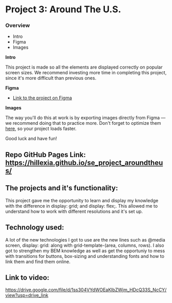 # Project 3: Around The U.S.

### Overview  

* Intro  
* Figma  
* Images  
  
**Intro**
  
This project is made so all the elements are displayed correctly on popular screen sizes. We recommend investing more time in completing this project, since it's more difficult than previous ones.  
  
**Figma**  
  
* [Link to the project on Figma](https://www.figma.com/file/ii4xxsJ0ghevUOcssTlHZv/Sprint-3%3A-Around-the-US?node-id=0%3A1)  
  
**Images**  
  
The way you'll do this at work is by exporting images directly from Figma — we recommend doing that to practice more. Don't forget to optimize them [here](https://tinypng.com/), so your project loads faster. 
  
Good luck and have fun!


## Repo GitHub Pages Link: https://hillexia.github.io/se_project_aroundtheus/


## The projects and it's functionality:

This project gave me the opportunity to learn and display my knowledge with the difference in display: grid; and display: flex;. This allowed me to understand how to work with different resolutions and it's set up.

## Technology used: 

A lot of the new technologies I got to use are the new lines such as @media screen, display: grid: along with grid-template-(area, columns, rows). I also got to strengthen my BEM knowledge as well as get the opportuniy to mess with transitions for buttons, box-sizing and understanding fonts and how to link them and find them online.

## Link to video: 

https://drive.google.com/file/d/1ss304VYdWOEaKIbZWjm_HDcQ33S_NcCY/view?usp=drive_link